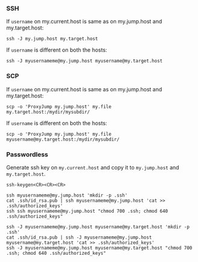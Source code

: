### SSH
If ```username``` on my.current.host is same as on my.jump.host and my.target.host:
```
ssh -J my.jump.host my.target.host
```
If ```username``` is different on both the hosts:
```
ssh -J myusernameme@my.jump.host myusername@my.target.host
```
### SCP
If ```username``` on my.current.host is same as on my.jump.host and my.target.host:
```
scp -o 'ProxyJump my.jump.host' my.file my.target.host:/mydir/mysubdir/
```
If ```username``` is different on both the hosts:
```
scp -o 'ProxyJump my.jump.host' my.file myusername@my.target.host:/mydir/mysubdir/
```
### Passwordless
Generate ssh key on ```my.current.host``` and copy it to ```my.jump.host``` and ```my.target.host```.
```
ssh-keygen<CR><CR><CR>

ssh myusernameme@my.jump.host 'mkdir -p .ssh'
cat .ssh/id_rsa.pub | ssh myusernameme@my.jump.host 'cat >> .ssh/authorized_keys'
ssh ssh myusernameme@my.jump.host "chmod 700 .ssh; chmod 640 .ssh/authorized_keys"

ssh -J myusernameme@my.jump.host myusername@my.target.host 'mkdir -p .ssh'
cat .ssh/id_rsa.pub | ssh -J myusernameme@my.jump.host myusername@my.target.host 'cat >> .ssh/authorized_keys'
ssh -J myusernameme@my.jump.host myusername@my.target.host "chmod 700 .ssh; chmod 640 .ssh/authorized_keys"
```

